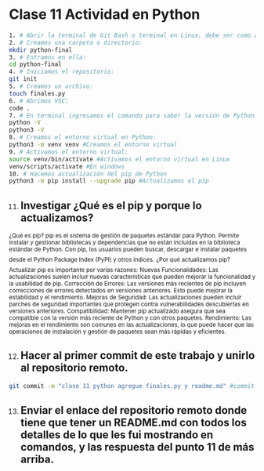 # Clase 11 Actividad en Python
```sh
1. # Abrir la terminal de Git Bash o terminal en Linux, debe ser como administrador en Window
2. # Creamos una carpeta o directorio: 
mkdir python-final
3. # Entramos en ella: 
cd python-final
4. # Iniciamos el repositorio:
git init
5. # Creamos un archivo:
touch finales.py
6. # Abrimos VSC:
code .
7. # En terminal ingresamos el comando para saber la versión de Python que tenemos instalada:
python -V
python3 -V
8. # Creamos el entorno virtual en Python:
python3 -m venv venv #Creamos el entorno virtual
9. # Activamos el entorno virtual:
source venv/bin/activate #Activamos el entorno virtual en Linux
venv/scripts/activate #En windows
10. # Hacemos actualización del pip de Python
python3 -m pip install --upgrade pip #Actualizamos el pip
```
11. ## Investigar ¿Qué es el pip y porque lo actualizamos?
<sub> ¿Qué es pip? </sub>
<sub>
pip es el sistema de gestión de paquetes estándar para Python. Permite instalar y gestionar bibliotecas y dependencias que no están incluidas en la biblioteca estándar de Python. Con pip, los usuarios pueden buscar, descargar e instalar paquetes desde el Python Package Index (PyPI) y otros índices.</sub>
<sub> ¿Por qué actualizamos pip? </sub>
<sub>
Actualizar pip es importante por varias razones:</sub>
<sub>
Nuevas Funcionalidades: Las actualizaciones suelen incluir nuevas características que pueden mejorar la funcionalidad y la usabilidad de pip.
Corrección de Errores: Las versiones más recientes de pip incluyen correcciones de errores detectados en versiones anteriores. Esto puede mejorar la estabilidad y el rendimiento.
Mejoras de Seguridad: Las actualizaciones pueden incluir parches de seguridad importantes que protegen contra vulnerabilidades descubiertas en versiones anteriores.
Compatibilidad: Mantener pip actualizado asegura que sea compatible con la versión más reciente de Python y con otros paquetes.
Rendimiento: Las mejoras en el rendimiento son comunes en las actualizaciones, lo que puede hacer que las operaciones de instalación y gestión de paquetes sean más rápidas y eficientes. </sub>

12. ## Hacer al primer commit de este trabajo y unirlo al repositorio remoto.
```sh
git commit -m "clase 11 python agregue finales.py y readme.md" #commit mas comentario
```
13. ## Enviar el enlace del repositorio remoto donde tiene que tener un README.md con todos los detalles de lo que les fui mostrando en comandos, y las respuesta del punto 11 de más arriba. 